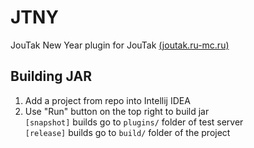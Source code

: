 # JTNY
JouTak New Year plugin for JouTak <ins>(joutak.ru-mc.ru)</ins>

## Building JAR

1. Add a project from repo into Intellij IDEA
2. Use "Run" button on the top right to build jar\
`[snapshot]` builds go to `plugins/` folder of test server \
`[release]` builds go to `build/` folder of the project
